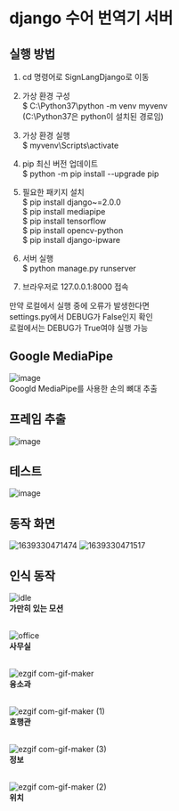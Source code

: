 # django 수어 번역기 서버

## 실행 방법
1. cd 명령어로 SignLangDjango로 이동

2. 가상 환경 구성  
$ C:\Python37\python -m venv myvenv  
(C:\Python37은 python이 설치된 경로임)

3. 가상 환경 실행  
$ myvenv\Scripts\activate

4. pip 최신 버전 업데이트  
$ python -m pip install --upgrade pip

5. 필요한 패키지 설치  
$ pip install django~=2.0.0  
$ pip install mediapipe  
$ pip install tensorflow  
$ pip install opencv-python  
$ pip install django-ipware  

6. 서버 실행  
$ python manage.py runserver

7. 브라우저로 127.0.0.1:8000 접속

만약 로컬에서 실행 중에 오류가 발생한다면  
settings.py에서 DEBUG가 False인지 확인  
로컬에서는 DEBUG가 True여야 실행 가능

## Google MediaPipe
![image](https://user-images.githubusercontent.com/71717840/204175327-a1621341-9eb4-4f30-8c47-fc56b81b7fdf.png) <br>
Googld MediaPipe를 사용한 손의 뼈대 추출

## 프레임 추출
![image](https://user-images.githubusercontent.com/71717840/204175373-2d8c8e4c-a77f-4607-8c85-51caecfc1a68.png) <br>

## 테스트
![image](https://user-images.githubusercontent.com/71717840/204175410-fc33b9e9-3f8b-4488-a0da-5a87bae67e3f.png) <br>

## 동작 화면
![1639330471474](https://user-images.githubusercontent.com/71717840/206896238-834f50a0-c7b7-470e-a1e0-777bf4d3d471.jpg)
![1639330471517](https://user-images.githubusercontent.com/71717840/206896240-d373c793-d8c8-437c-b801-47eb039dd694.jpg)

## 인식 동작

![idle](https://user-images.githubusercontent.com/71717840/203706121-ecd93ab8-c792-4407-bf32-dba22e037d88.gif) <br>
<b>가만히 있는 모션</b> <br><br>


![office](https://user-images.githubusercontent.com/71717840/203706350-6a36aee0-e384-4954-b33e-d4b41c641e60.gif) <br>
<b>사무실</b> <br><br>

![ezgif com-gif-maker](https://user-images.githubusercontent.com/71717840/203706485-8eb50c0c-3af6-463a-b2e8-47b4503bc1df.gif) <br>
<b>융소과</b> <br><br>

![ezgif com-gif-maker (1)](https://user-images.githubusercontent.com/71717840/203706939-3fe5b284-88a3-4551-87a9-40733198957d.gif)
<br>
<b>효행관</b> <br><br>

![ezgif com-gif-maker (3)](https://user-images.githubusercontent.com/71717840/203706739-5c800c20-0286-43e8-b8c5-d066f6c61b61.gif)<br>
<b>정보</b> <br><br>

![ezgif com-gif-maker (2)](https://user-images.githubusercontent.com/71717840/203706966-0020ccf2-c351-4375-992c-bb3321b6f75f.gif)<br>
<b>위치</b><br><br>
